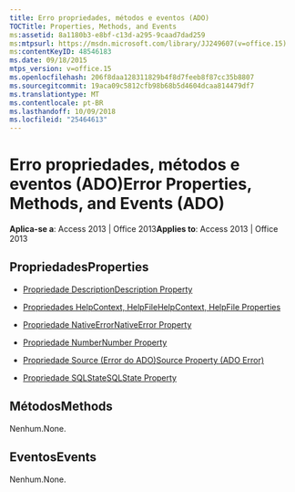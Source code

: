 ```yaml
---
title: Erro propriedades, métodos e eventos (ADO)
TOCTitle: Properties, Methods, and Events
ms:assetid: 8a1180b3-e8bf-c13d-a295-9caad7dad259
ms:mtpsurl: https://msdn.microsoft.com/library/JJ249607(v=office.15)
ms:contentKeyID: 48546183
ms.date: 09/18/2015
mtps_version: v=office.15
ms.openlocfilehash: 206f8daa128311829b4f8d7feeb8f87cc35b8807
ms.sourcegitcommit: 19aca09c5812cfb98b68b5d4604dcaa814479df7
ms.translationtype: MT
ms.contentlocale: pt-BR
ms.lasthandoff: 10/09/2018
ms.locfileid: "25464613"
---
```

# <a name="error-properties-methods-and-events-ado"></a><span data-ttu-id="1d31c-102">Erro propriedades, métodos e eventos (ADO)</span><span class="sxs-lookup"><span data-stu-id="1d31c-102">Error Properties, Methods, and Events (ADO)</span></span>


<span data-ttu-id="1d31c-103">**Aplica-se a**: Access 2013 | Office 2013</span><span class="sxs-lookup"><span data-stu-id="1d31c-103">**Applies to**: Access 2013 | Office 2013</span></span>


## <a name="properties"></a><span data-ttu-id="1d31c-104">Propriedades</span><span class="sxs-lookup"><span data-stu-id="1d31c-104">Properties</span></span>

- [<span data-ttu-id="1d31c-105">Propriedade Description</span><span class="sxs-lookup"><span data-stu-id="1d31c-105">Description Property</span></span>](description-property-ado.md)

- [<span data-ttu-id="1d31c-106">Propriedades HelpContext, HelpFile</span><span class="sxs-lookup"><span data-stu-id="1d31c-106">HelpContext, HelpFile Properties</span></span>](helpcontext-helpfile-properties-ado.md)

- [<span data-ttu-id="1d31c-107">Propriedade NativeError</span><span class="sxs-lookup"><span data-stu-id="1d31c-107">NativeError Property</span></span>](nativeerror-property-ado.md)

- [<span data-ttu-id="1d31c-108">Propriedade Number</span><span class="sxs-lookup"><span data-stu-id="1d31c-108">Number Property</span></span>](number-property-ado.md)

- [<span data-ttu-id="1d31c-109">Propriedade Source (Error do ADO)</span><span class="sxs-lookup"><span data-stu-id="1d31c-109">Source Property (ADO Error)</span></span>](source-property-ado-error.md)

- [<span data-ttu-id="1d31c-110">Propriedade SQLState</span><span class="sxs-lookup"><span data-stu-id="1d31c-110">SQLState Property</span></span>](sqlstate-property-ado.md)

## <a name="methods"></a><span data-ttu-id="1d31c-111">Métodos</span><span class="sxs-lookup"><span data-stu-id="1d31c-111">Methods</span></span>

<span data-ttu-id="1d31c-112">Nenhum.</span><span class="sxs-lookup"><span data-stu-id="1d31c-112">None.</span></span>

## <a name="events"></a><span data-ttu-id="1d31c-113">Eventos</span><span class="sxs-lookup"><span data-stu-id="1d31c-113">Events</span></span>

<span data-ttu-id="1d31c-114">Nenhum.</span><span class="sxs-lookup"><span data-stu-id="1d31c-114">None.</span></span>

